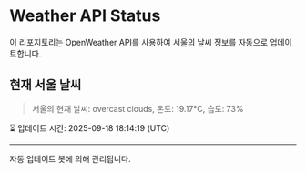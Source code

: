 
# Weather API Status

이 리포지토리는 OpenWeather API를 사용하여 서울의 날씨 정보를 자동으로 업데이트합니다.

## 현재 서울 날씨
> 서울의 현재 날씨: overcast clouds, 온도: 19.17°C, 습도: 73%

⏳ 업데이트 시간: 2025-09-18 18:14:19 (UTC)

---
자동 업데이트 봇에 의해 관리됩니다.

